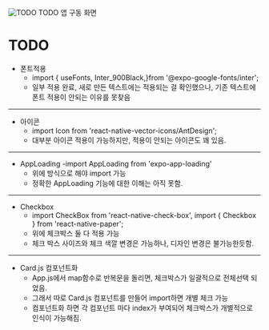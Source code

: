 ![TODO](https://user-images.githubusercontent.com/79817534/112462490-71e63f80-8da4-11eb-8846-e59552c321a3.gif)
TODO 앱 구동 화면

# TODO


* 폰트적용 
  - import {  useFonts,  Inter_900Black,}from '@expo-google-fonts/inter';
  - 일부 적용 완료, 새로 만든 텍스트에는 적용되는 걸 확인했으나, 기존 텍스트에 폰트 적용이 안되는 이유를 못찾음

* * *

* 아이콘
  - import Icon from 'react-native-vector-icons/AntDesign';
  - 대부분 아이콘 적용이 가능하지만, 적용이 안되는 아이콘도 꽤 있음.

* * *

* AppLoading
  -import AppLoading from 'expo-app-loading'
  - 위에 방식으로 해야 import 가능
  - 정확한 AppLoading 기능에 대한 이해는 아직 못함.
* * *

* Checkbox
  - import CheckBox from 'react-native-check-box', import { Checkbox } from 'react-native-paper';
  - 위에 체크박스 둘 다 적용 가능
  - 체크 박스 사이즈와 체크 색깔 변경은 가능하나, 디자인 변경은 불가능한듯함.

* * *

* Card.js 컴포넌트화
  - App.js에서 map함수로 반복문을 돌리면, 체크박스가 일괄적으로 전체선택 되었음.
  - 그래서 따로 Card.js 컴포넌트를 만들어 import하면 개별 체크 가능
  - 컴포넌트화 하면 각 컴포넌트 마다 index가 부여되어 체크박스가 개별적으로 인식이 가능해짐.


